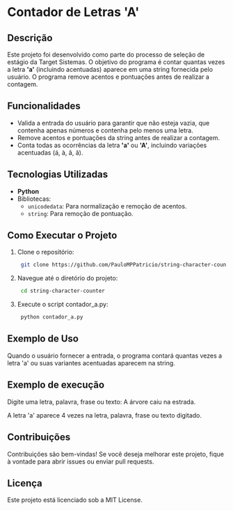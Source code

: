 # Contador de Letras 'A'

## Descrição
Este projeto foi desenvolvido como parte do processo de seleção de estágio da Target Sistemas. 
O objetivo do programa é contar quantas vezes a letra **'a'** (incluindo acentuadas) aparece em uma string fornecida pelo usuário. 
O programa remove acentos e pontuações antes de realizar a contagem.

## Funcionalidades
- Valida a entrada do usuário para garantir que não esteja vazia, que contenha apenas números e contenha pelo menos uma letra.
- Remove acentos e pontuações da string antes de realizar a contagem.
- Conta todas as ocorrências da letra **'a'** ou **'A'**, incluindo variações acentuadas (á, à, â, ã).

## Tecnologias Utilizadas
- **Python**
- Bibliotecas:
  - `unicodedata`: Para normalização e remoção de acentos.
  - `string`: Para remoção de pontuação.

## Como Executar o Projeto
1. Clone o repositório:
   ```bash
    git clone https://github.com/PauloMPPatricio/string-character-counter.git
   
3. Navegue até o diretório do projeto:
   ```bash
    cd string-character-counter
   
5. Execute o script contador_a.py:
   ```bash
    python contador_a.py

## Exemplo de Uso
   Quando o usuário fornecer a entrada, o programa contará quantas vezes a letra 'a' ou suas variantes acentuadas aparecem na string.

## Exemplo de execução
   Digite uma letra, palavra, frase ou texto: A árvore caiu na estrada.
  
   A letra 'a' aparece 4 vezes na letra, palavra, frase ou texto digitado.
      
## Contribuições
Contribuições são bem-vindas! Se você deseja melhorar este projeto, fique à vontade para abrir issues ou enviar pull requests.

## Licença
Este projeto está licenciado sob a MIT License.
